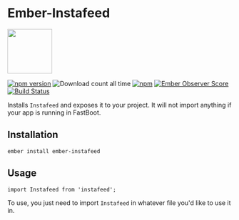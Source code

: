 # Ember-Instafeed

<a href="https://shipshape.io/"><img src="http://i.imgur.com/KVqNjgO.png" width="100" height="100"/></a>

[![npm version](https://badge.fury.io/js/ember-instafeed.svg)](http://badge.fury.io/js/ember-instafeed)
![Download count all time](https://img.shields.io/npm/dt/ember-instafeed.svg)
[![npm](https://img.shields.io/npm/dm/ember-instafeed.svg)]()
[![Ember Observer Score](http://emberobserver.com/badges/ember-instafeed.svg)](http://emberobserver.com/addons/ember-instafeed)
[![Build Status](https://travis-ci.org/shipshapecode/ember-instafeed.svg)](https://travis-ci.org/shipshapecode/ember-instafeed)

Installs `Instafeed` and exposes it to your project. It will not import anything if your app is running in FastBoot.

## Installation

`ember install ember-instafeed`

## Usage

`import Instafeed from 'instafeed';`

To use, you just need to import `Instafeed` in whatever file you'd like to use it in.
